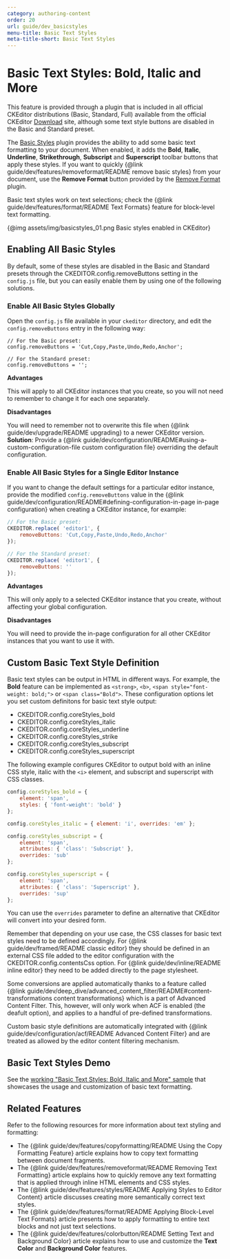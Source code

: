 ```yaml
---
category: authoring-content
order: 20
url: guide/dev_basicstyles
menu-title: Basic Text Styles
meta-title-short: Basic Text Styles
---
```

<!--
Copyright (c) 2003-2017, CKSource - Frederico Knabben. All rights reserved.
For licensing, see LICENSE.md.
-->

# Basic Text Styles: Bold, Italic and More

<info-box info=""> This feature is provided through a plugin that is included in all official CKEditor distributions (Basic, Standard, Full) available from the official CKEditor <a href="https://ckeditor.com/ckeditor-4/download/">Download</a> site, although some text style buttons are disabled in the Basic and Standard preset.
</info-box>

The [Basic Styles](https://ckeditor.com/cke4/addon/basicstyles) plugin provides the ability to add some basic text formatting to your document. When enabled, it adds the **Bold**, **Italic**, **Underline**, **Strikethrough**, **Subscript** and **Superscript** toolbar buttons that apply these styles. If you want to quickly {@link guide/dev/features/removeformat/README remove basic styles} from your document, use the **Remove Format** button provided by the [Remove Format](https://ckeditor.com/cke4/addon/removeformat) plugin.


Basic text styles work on text selections; check the {@link guide/dev/features/format/README Text Formats} feature for block-level text formatting.

{@img assets/img/basicstyles_01.png Basic styles enabled in CKEditor}

## Enabling All Basic Styles

By default, some of these styles are disabled in the Basic and Standard presets through the CKEDITOR.config.removeButtons setting in the `config.js` file, but you can easily enable them by using one of the following solutions.

### Enable All Basic Styles Globally

Open the `config.js` file available in your `ckeditor` directory, and edit the `config.removeButtons` entry in the following way:

	// For the Basic preset:
	config.removeButtons = 'Cut,Copy,Paste,Undo,Redo,Anchor';

	// For the Standard preset:
	config.removeButtons = '';

**Advantages**

This will apply to all CKEditor instances that you create, so you will not need to remember to change it for each one separately.

**Disadvantages**

You will need to remember not to overwrite this file when {@link guide/dev/upgrade/README upgrading} to a newer CKEditor version. **Solution**: Provide a {@link guide/dev/configuration/README#using-a-custom-configuration-file custom configuration file} overriding the default configuration.

### Enable All Basic Styles for a Single Editor Instance

If you want to change the default settings for a particular editor instance, provide the modified `config.removeButtons` value in the {@link guide/dev/configuration/README#defining-configuration-in-page in-page configuration} when creating a CKEditor instance, for example:

``` js
// For the Basic preset:
CKEDITOR.replace( 'editor1', {
    removeButtons: 'Cut,Copy,Paste,Undo,Redo,Anchor'
});

// For the Standard preset:
CKEDITOR.replace( 'editor1', {
    removeButtons: ''
});
```

**Advantages**

This will only apply to a selected CKEditor instance that you create, without affecting your global configuration.

**Disadvantages**

You will need to provide the in-page configuration for all other CKEditor instances that you want to use it with.

## Custom Basic Text Style Definition

Basic text styles can be output in HTML in different ways. For example, the **Bold** feature can be implemented as `<strong>`, `<b>`, `<span style="font-weight: bold;">` or `<span class="Bold">`. These configuration options let you set custom definitons for basic text style output:

* CKEDITOR.config.coreStyles_bold
* CKEDITOR.config.coreStyles_italic
* CKEDITOR.config.coreStyles_underline
* CKEDITOR.config.coreStyles_strike
* CKEDITOR.config.coreStyles_subscript
* CKEDITOR.config.coreStyles_superscript

The following example configures CKEditor to output bold with an inline CSS style, italic with the `<i>` element, and subscript and superscript with CSS classes.

``` js
config.coreStyles_bold = {
    element: 'span',
    styles: { 'font-weight': 'bold' }
};

config.coreStyles_italic = { element: 'i', overrides: 'em' };

config.coreStyles_subscript = {
    element: 'span',
    attributes: { 'class': 'Subscript' },
    overrides: 'sub'
};

config.coreStyles_superscript = {
    element: 'span',
    attributes: { 'class': 'Superscript' },
    overrides: 'sup'
};
```

You can use the `overrides` parameter to define an alternative that CKEditor will convert into your desired form.

Remember that depending on your use case, the CSS classes for basic text styles need to be defined accordingly. For {@link guide/dev/framed/README classic editor} they should be defined in an external CSS file added to the editor configuration with the CKEDITOR.config.contentsCss option. For {@link guide/dev/inline/README inline editor} they need to be added directly to the page stylesheet.

<info-box hint=""> <p> 	Some conversions are applied automatically thanks to a feature called {@link guide/dev/deep_dive/advanced_content_filter/README#content-transformations content transformations} which is a part of Advanced Content Filter. This, however, will only work when ACF is enabled (the deafult option), and applies to a handful of pre-defined transformations. </p> <p> 	Custom basic style definitions are automatically integrated with {@link guide/dev/configuration/acf/README Advanced Content Filter} and are treated as allowed by the editor content filtering mechanism. </p>
</info-box>

## Basic Text Styles Demo

See the [working "Basic Text Styles: Bold, Italic and More" sample](https://sdk.ckeditor.com/samples/basicstyles.html) that showcases the usage and customization of basic text formatting.

## Related Features

Refer to the following resources for more information about text styling and formatting:

* The {@link guide/dev/features/copyformatting/README Using the Copy Formatting Feature} article explains how to copy text formatting between document fragments.
* The {@link guide/dev/features/removeformat/README Removing Text Formatting} article explains how to quickly remove any text formatting that is applied through inline HTML elements and CSS styles.
* The {@link guide/dev/features/styles/README Applying Styles to Editor Content} article discusses creating more semantically correct text styles.
* The {@link guide/dev/features/format/README Applying Block-Level Text Formats} article presents how to apply formatting to entire text blocks and not just text selections.
* The {@link guide/dev/features/colorbutton/README Setting Text and Background Color} article explains how to use and customize the **Text Color** and **Background Color** features.
</i></span></span></b></strong>